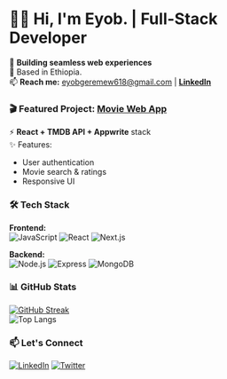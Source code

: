 # 👨‍💻 Hi, I'm Eyob. | Full-Stack Developer

🚀 **Building seamless web experiences**  
📍 Based in Ethiopia.  
📫 **Reach me:** eyobgeremew618@gmail.com | **[LinkedIn](https://www.linkedin.com/in/eyob-geremew-1a7b53302)**  

### 🎬 Featured Project: [Movie Web App](https://github.com/eyob13-coder/movieverse)
⚡ **React + TMDB API + Appwrite** stack  
✨ Features:  
- User authentication  
- Movie search & ratings  
- Responsive UI  
  

### 🛠️ Tech Stack
**Frontend:**  
![JavaScript](https://img.shields.io/badge/-JavaScript-F7DF1E?logo=javascript&logoColor=black)
![React](https://img.shields.io/badge/-React-61DAFB?logo=react&logoColor=black)
![Next.js](https://img.shields.io/badge/-Next.js-000000?logo=next.js)

**Backend:**  
![Node.js](https://img.shields.io/badge/-Node.js-339933?logo=node.js)
![Express](https://img.shields.io/badge/-Express-000000?logo=express)
![MongoDB](https://img.shields.io/badge/-MongoDB-47A248?logo=mongodb)

### 📊 GitHub Stats
[![GitHub Streak](https://streak-stats.demolab.com?user=yourusername&theme=dark)](https://git.io/streak-stats)  
![Top Langs](https://github-readme-stats.vercel.app/api/top-langs/?username=yourusername&layout=compact&theme=radical&hide=html,css)

 

### 📫 Let's Connect
[![LinkedIn](https://img.shields.io/badge/-LinkedIn-0077B5?logo=linkedin)](https://www.linkedin.com/in/eyob-geremew-1a7b53302)
[![Twitter](https://img.shields.io/badge/-Twitter-1DA1F2?logo=twitter)](https://twitter.com/Eyob_Geremew_)
